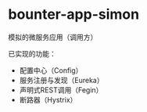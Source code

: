 # bounter-app-simon
模拟的微服务应用（调用方）
  
  已实现的功能：
  - 配置中心（Config）
  - 服务注册与发现（Eureka）
  - 声明式REST调用（Fegin）
  - 断路器（Hystrix）
